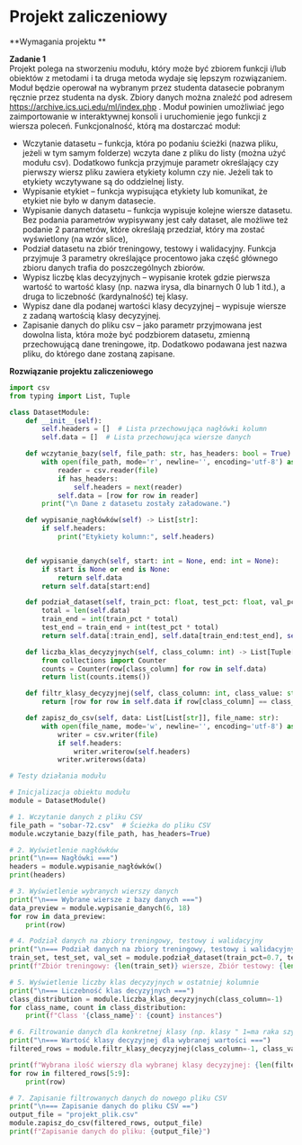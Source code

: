 # Projekt zaliczeniowy

**Wymagania projektu **

**Zadanie 1**  
Projekt polega na stworzeniu modułu, który może być zbiorem funkcji i/lub obiektów z metodami i ta druga 
metoda wydaje się lepszym rozwiązaniem. Moduł będzie operował na wybranym przez studenta datasecie pobranym
ręcznie przez studenta na dysk. Zbiory danych można znaleźć pod adresem https://archive.ics.uci.edu/ml/index.php .
Moduł powinien umożliwiać jego zaimportowanie w interaktywnej konsoli i uruchomienie jego funkcji z wiersza
poleceń.
Funkcjonalność, którą ma dostarczać moduł:
- Wczytanie datasetu – funkcja, która po podaniu ścieżki (nazwa pliku, jeżeli w tym samym folderze) wczyta
dane z pliku do listy (można użyć modułu csv). Dodatkowo funkcja przyjmuje parametr określający czy
pierwszy wiersz pliku zawiera etykiety kolumn czy nie. Jeżeli tak to etykiety wczytywane są do oddzielnej
listy.
- Wypisanie etykiet – funkcja wypisująca etykiety lub komunikat, że etykiet nie było w danym datasecie.
- Wypisanie danych datasetu – funkcja wypisuje kolejne wiersze datasetu. Bez podania parametrów
wypisywany jest cały dataset, ale możliwe też podanie 2 parametrów, które określają przedział, który ma
zostać wyświetlony (na wzór slice),
- Podział datasetu na zbiór treningowy, testowy i walidacyjny. Funkcja przyjmuje 3 parametry określające
procentowo jaka część głównego zbioru danych trafia do poszczególnych zbiorów.
- Wypisz liczbę klas decyzyjnych – wypisanie krotek gdzie pierwsza wartość to wartość klasy (np. nazwa irysa,
dla binarnych 0 lub 1 itd.), a druga to liczebność (kardynalność) tej klasy.
- Wypisz dane dla podanej wartości klasy decyzyjnej – wypisuje wiersze z zadaną wartością klasy decyzyjnej.
- Zapisanie danych do pliku csv – jako parametr przyjmowana jest dowolna lista, która może być podzbiorem
datasetu, zmienną przechowującą dane treningowe, itp. Dodatkowo podawana jest nazwa pliku, do którego
dane zostaną zapisane. 

**Rozwiązanie projektu zaliczeniowego**  

```python
import csv
from typing import List, Tuple

class DatasetModule:
    def __init__(self):
        self.headers = []  # Lista przechowująca nagłówki kolumn
        self.data = []  # Lista przechowująca wiersze danych

    def wczytanie_bazy(self, file_path: str, has_headers: bool = True):
        with open(file_path, mode='r', newline='', encoding='utf-8') as file:
            reader = csv.reader(file)
            if has_headers:
                self.headers = next(reader)
            self.data = [row for row in reader]
        print("\n Dane z datasetu zostały załadowane.")

    def wypisanie_nagłówków(self) -> List[str]:
        if self.headers:
            print("Etykiety kolumn:", self.headers)


    def wypisanie_danych(self, start: int = None, end: int = None):
        if start is None or end is None:
            return self.data
        return self.data[start:end]

    def podział_dataset(self, train_pct: float, test_pct: float, val_pct: float) -> Tuple[List, List, List]:
        total = len(self.data)
        train_end = int(train_pct * total)
        test_end = train_end + int(test_pct * total)
        return self.data[:train_end], self.data[train_end:test_end], self.data[test_end:]

    def liczba_klas_decyzyjnych(self, class_column: int) -> List[Tuple[str, int]]:
        from collections import Counter
        counts = Counter(row[class_column] for row in self.data)
        return list(counts.items())

    def filtr_klasy_decyzyjnej(self, class_column: int, class_value: str) -> List[List[str]]:
        return [row for row in self.data if row[class_column] == class_value]

    def zapisz_do_csv(self, data: List[List[str]], file_name: str):
        with open(file_name, mode='w', newline='', encoding='utf-8') as file:
            writer = csv.writer(file)
            if self.headers:
                writer.writerow(self.headers)
            writer.writerows(data)

# Testy działania modułu

# Inicjalizacja obiektu modułu
module = DatasetModule()

# 1. Wczytanie danych z pliku CSV
file_path = "sobar-72.csv"  # Ścieżka do pliku CSV
module.wczytanie_bazy(file_path, has_headers=True)

# 2. Wyświetlenie nagłówków
print("\n=== Nagłówki ===")
headers = module.wypisanie_nagłówków()
print(headers)

# 3. Wyświetlenie wybranych wierszy danych
print("\n=== Wybrane wiersze z bazy danych ===")
data_preview = module.wypisanie_danych(6, 18)
for row in data_preview:
    print(row)

# 4. Podział danych na zbiory treningowy, testowy i walidacyjny
print("\n=== Podział danych na zbiory treningowy, testowy i walidacyjny ===")
train_set, test_set, val_set = module.podział_dataset(train_pct=0.7, test_pct=0.2, val_pct=0.1)
print(f"Zbiór treningowy: {len(train_set)} wiersze, Zbiór testowy: {len(test_set)} wiersze, Zbiór walidacyjny: {len(val_set)} wiersze")

# 5. Wyświetlenie liczby klas decyzyjnych w ostatniej kolumnie
print("\n=== Liczebność klas decyzyjnych ===")
class_distribution = module.liczba_klas_decyzyjnych(class_column=-1)
for class_name, count in class_distribution:
    print(f"Class '{class_name}': {count} instances")

# 6. Filtrowanie danych dla konkretnej klasy (np. klasy " 1=ma raka szyjki macicy, 0=nie ma raka szyjki macicy")
print("\n=== Wartość klasy decyzyjnej dla wybranej wartości ===")
filtered_rows = module.filtr_klasy_decyzyjnej(class_column=-1, class_value="1")

print(f"Wybrana ilość wierszy dla wybranej klasy decyzyjnej: {len(filtered_rows)}")
for row in filtered_rows[5:9]:
    print(row)

# 7. Zapisanie filtrowanych danych do nowego pliku CSV
print("\n=== Zapisanie danych do pliku CSV ==")
output_file = "projekt_plik.csv"
module.zapisz_do_csv(filtered_rows, output_file)
print(f"Zapisanie danych do pliku: {output_file}")

```
